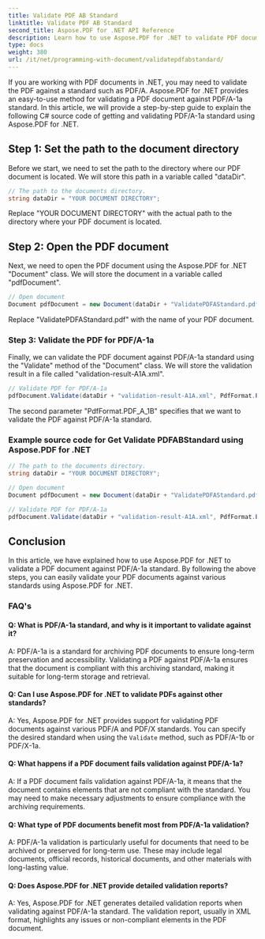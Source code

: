 ```yaml
---
title: Validate PDF AB Standard
linktitle: Validate PDF AB Standard
second_title: Aspose.PDF for .NET API Reference
description: Learn how to use Aspose.PDF for .NET to validate PDF documents against the PDFABStandard with our step-by-step guide and code example.
type: docs
weight: 380
url: /it/net/programming-with-document/validatepdfabstandard/
---
```

If you are working with PDF documents in .NET, you may need to validate the PDF against a standard such as PDF/A. Aspose.PDF for .NET provides an easy-to-use method for validating a PDF document against PDF/A-1a standard. In this article, we will provide a step-by-step guide to explain the following C# source code of getting and validating PDF/A-1a standard using Aspose.PDF for .NET.

## Step 1: Set the path to the document directory

Before we start, we need to set the path to the directory where our PDF document is located. We will store this path in a variable called "dataDir".

```csharp
// The path to the documents directory.
string dataDir = "YOUR DOCUMENT DIRECTORY";
```

Replace "YOUR DOCUMENT DIRECTORY" with the actual path to the directory where your PDF document is located.

## Step 2: Open the PDF document

Next, we need to open the PDF document using the Aspose.PDF for .NET "Document" class. We will store the document in a variable called "pdfDocument".

```csharp
// Open document
Document pdfDocument = new Document(dataDir + "ValidatePDFAStandard.pdf");
```

Replace "ValidatePDFAStandard.pdf" with the name of your PDF document.

### Step 3: Validate the PDF for PDF/A-1a

Finally, we can validate the PDF document against PDF/A-1a standard using the "Validate" method of the "Document" class. We will store the validation result in a file called "validation-result-A1A.xml".

```csharp
// Validate PDF for PDF/A-1a
pdfDocument.Validate(dataDir + "validation-result-A1A.xml", PdfFormat.PDF_A_1B);
```

The second parameter "PdfFormat.PDF_A_1B" specifies that we want to validate the PDF against PDF/A-1a standard.

### Example source code for Get Validate PDFABStandard using Aspose.PDF for .NET

```csharp
// The path to the documents directory.
string dataDir = "YOUR DOCUMENT DIRECTORY";

// Open document
Document pdfDocument = new Document(dataDir + "ValidatePDFAStandard.pdf");

// Validate PDF for PDF/A-1a
pdfDocument.Validate(dataDir + "validation-result-A1A.xml", PdfFormat.PDF_A_1B);
```

## Conclusion

In this article, we have explained how to use Aspose.PDF for .NET to validate a PDF document against PDF/A-1a standard. By following the above steps, you can easily validate your PDF documents against various standards using Aspose.PDF for .NET.

### FAQ's

#### Q: What is PDF/A-1a standard, and why is it important to validate against it?

A: PDF/A-1a is a standard for archiving PDF documents to ensure long-term preservation and accessibility. Validating a PDF against PDF/A-1a ensures that the document is compliant with this archiving standard, making it suitable for long-term storage and retrieval.

#### Q: Can I use Aspose.PDF for .NET to validate PDFs against other standards?

A: Yes, Aspose.PDF for .NET provides support for validating PDF documents against various PDF/A and PDF/X standards. You can specify the desired standard when using the `Validate` method, such as PDF/A-1b or PDF/X-1a.

#### Q: What happens if a PDF document fails validation against PDF/A-1a?

A: If a PDF document fails validation against PDF/A-1a, it means that the document contains elements that are not compliant with the standard. You may need to make necessary adjustments to ensure compliance with the archiving requirements.

#### Q: What type of PDF documents benefit most from PDF/A-1a validation?

A: PDF/A-1a validation is particularly useful for documents that need to be archived or preserved for long-term use. These may include legal documents, official records, historical documents, and other materials with long-lasting value.

#### Q: Does Aspose.PDF for .NET provide detailed validation reports?

A: Yes, Aspose.PDF for .NET generates detailed validation reports when validating against PDF/A-1a standard. The validation report, usually in XML format, highlights any issues or non-compliant elements in the PDF document.